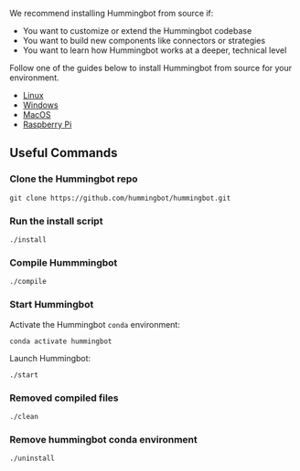 We recommend installing Hummingbot from source if:

* You want to customize or extend the Hummingbot codebase
* You want to build new components like connectors or strategies
* You want to learn how Hummingbot works at a deeper, technical level

Follow one of the guides below to install Hummingbot from source for your environment.

* [Linux](../linux.md)
* [Windows](../windows.md)
* [MacOS](../mac.md)
* [Raspberry Pi](../raspberry-pi.md)

## Useful Commands

### Clone the Hummingbot repo
```
git clone https://github.com/hummingbot/hummingbot.git
```

### Run the install script
```
./install
```

### Compile Hummmingbot
```
./compile
```

### Start Hummingbot

Activate the Hummingbot `conda` environment:
```
conda activate hummingbot
```

Launch Hummingbot:
```
./start
```

### Removed compiled files
```
./clean
```

### Remove hummingbot conda environment
```
./uninstall
```
